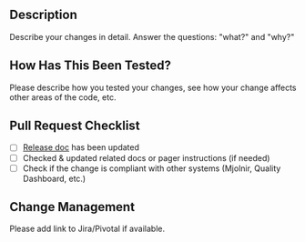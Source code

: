 ## Description
Describe your changes in detail. Answer the questions: "what?" and "why?"

## How Has This Been Tested?
Please describe how you tested your changes,
see how your change affects other areas of the code, etc.

## Pull Request Checklist
- [ ] [Release doc](https://goo.gl/3qOJlC) has been updated
- [ ] Checked & updated related docs or pager instructions (if needed) 
- [ ] Check if the change is compliant with other systems (Mjolnir, Quality Dashboard, etc.)

## Change Management
Please add link to Jira/Pivotal if available.
